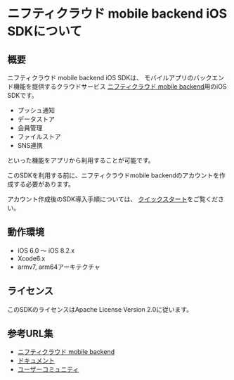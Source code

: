 # ニフティクラウド mobile backend iOS SDKについて

## 概要

ニフティクラウド mobile backend iOS SDKは、
モバイルアプリのバックエンド機能を提供するクラウドサービス
[ニフティクラウド mobile backend](http://mb.cloud.nifty.com)用のiOS SDKです。

- プッシュ通知
- データストア
- 会員管理
- ファイルストア
- SNS連携

といった機能をアプリから利用することが可能です。

このSDKを利用する前に、ニフティクラウドmobile backendのアカウントを作成する必要があります。

アカウント作成後のSDK導入手順については、
[クイックスタート](http://mb.cloud.nifty.com/doc/quickstart_ios.html)をご覧ください。

## 動作環境

- iOS 6.0 〜 iOS 8.2.x
- Xcode6.x
- armv7, arm64アーキテクチャ

## ライセンス

このSDKのライセンスはApache License Version 2.0に従います。

## 参考URL集

- [ニフティクラウド mobile backend](http://mb.cloud.nifty.com)
- [ドキュメント](http://mb.cloud.nifty.com/doc)
- [ユーザーコミュニティ](https://github.com/NIFTYCloud-mbaas/UserCommunity)



